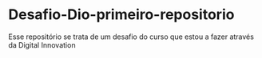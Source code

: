 # Desafio-Dio-primeiro-repositorio
Esse repositório se trata de um desafio do curso que estou a fazer através da Digital Innovation
